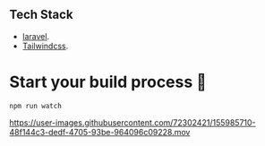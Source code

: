 ## Tech Stack

- [laravel](https://laravel.com/).
- [Tailwindcss](https://tailwindcss.com/docs/guides/laravel).

# Start your build process 🚀
```shellsession
npm run watch
```


https://user-images.githubusercontent.com/72302421/155985710-48f144c3-dedf-4705-93be-964096c09228.mov

